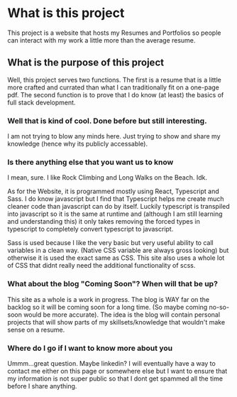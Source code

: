 # What is this project

This project is a website that hosts my Resumes and Portfolios so people can interact with my work a little more than the average resume.

## What is the purpose of this project

Well, this project serves two functions.  The first is a resume that is a little more crafted and currated than what I can traditionally fit on a one-page pdf.  The second function is to prove that I do know (at least) the basics of full stack development.

### Well that is kind of cool.  Done before but still interesting.

I am not trying to blow any minds here.  Just trying to show and share my knowledge (hence why its publicly accessable).

### Is there anything else that you want us to know

I mean, sure.  I like Rock Climbing and Long Walks on the Beach.  Idk.

As for the Website, it is programmed mostly using React, Typescript and Sass.  I do know javascript but I find that Typescript helps me create much cleaner code than javascript can do by itself.  Luckily typescript is transpiled into javascript so it is the same at runtime and (although I am still learning and understanding this) it only takes removing the forced types in typescript to completely convert typescript to javascript.

Sass is used because I like the very basic but very useful ability to call variables in a clean way. (Native CSS variable are always gross looking) but otherwise it is used the exact same as CSS.  This site also uses a whole lot of CSS that didnt really need the additional functionality of scss.

### What about the blog "Coming Soon"? When will that be up?

This site as a whole is a work in progress.  The blog is WAY far on the backlog so it will be coming soon for a long time.  (So maybe coming no-so-soon would be more accurate).  The idea is the blog will contain personal projects that will show parts of my skillsets/knowledge that wouldn't make sense on a resume.  

### Where do I go if I want to know more about you

Ummm...great question.  Maybe linkedin?  I will eventually have a way to contact me either on this page or somewhere else but I want to ensure that my information is not super public so that I dont get spammed all the time before I share anything. 
